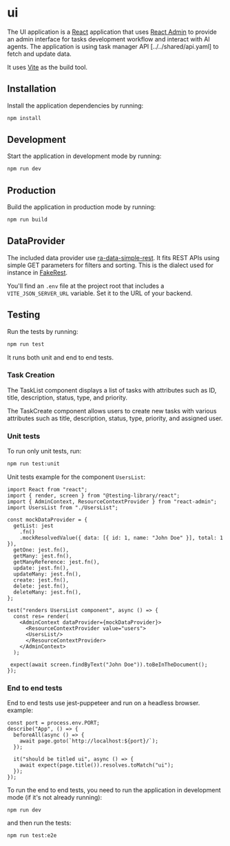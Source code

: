 # ui

The UI application is a [React](https://reactjs.org/) application that uses [React Admin](https://marmelab.com/react-admin/) to provide
an admin interface for tasks development workflow and interact with AI agents.
The application is using task manager API [../../shared/api.yaml] to fetch and update data.

It uses [Vite](https://vitejs.dev/) as the build tool.


## Installation

Install the application dependencies by running:

```sh
npm install
```

## Development

Start the application in development mode by running:

```sh
npm run dev
```

## Production

Build the application in production mode by running:

```sh
npm run build
```

## DataProvider

The included data provider use [ra-data-simple-rest](https://github.com/marmelab/react-admin/tree/master/packages/ra-data-simple-rest). It fits REST APIs using simple GET parameters for filters and sorting. This is the dialect used for instance in [FakeRest](https://github.com/marmelab/FakeRest).

You'll find an `.env` file at the project root that includes a `VITE_JSON_SERVER_URL` variable. Set it to the URL of your backend.

## Testing

Run the tests by running:

```sh
npm run test
```
It runs both unit and end to end tests.

### Task Creation

The TaskList component displays a list of tasks with attributes such as ID, title, description, status, type, and priority.

The TaskCreate component allows users to create new tasks with various attributes such as title, description, status, type, priority, and assigned user.

### Unit tests

To run only unit tests, run:
```sh
npm run test:unit
```

Unit tests example for the component `UsersList`: 
```tsx
import React from "react";
import { render, screen } from "@testing-library/react";
import { AdminContext, ResourceContextProvider } from "react-admin";
import UsersList from "./UsersList";

const mockDataProvider = {
  getList: jest
    .fn()
    .mockResolvedValue({ data: [{ id: 1, name: "John Doe" }], total: 1 }),
  getOne: jest.fn(),
  getMany: jest.fn(),
  getManyReference: jest.fn(),
  update: jest.fn(),
  updateMany: jest.fn(),
  create: jest.fn(),
  delete: jest.fn(),
  deleteMany: jest.fn(),
};

test("renders UsersList component", async () => {
  const res= render(
    <AdminContext dataProvider={mockDataProvider}>
      <ResourceContextProvider value="users">
      <UsersList/>
      </ResourceContextProvider>
    </AdminContext>
  );

 expect(await screen.findByText("John Doe")).toBeInTheDocument();
});
```

### End to end tests
End to end tests use jest-puppeteer and run on a headless browser. 
example: 
```tsx
const port = process.env.PORT;
describe("App", () => {
  beforeAll(async () => {
    await page.goto(`http://localhost:${port}/`);
  });

  it("should be titled ui", async () => {
    await expect(page.title()).resolves.toMatch("ui");
  });
});
```
To run the end to end tests, you need to run the application in development mode (if it's not already running):
```
npm run dev
```

and then run the tests:
```sh
npm run test:e2e
```

